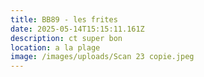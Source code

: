 ```yaml
---
title: BB89 - les frites
date: 2025-05-14T15:15:11.161Z
description: ct super bon
location: a la plage
image: /images/uploads/Scan 23 copie.jpeg
---
```

